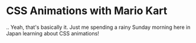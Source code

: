 # CSS Animations with Mario Kart
.. Yeah, that's basically it. Just me spending a rainy Sunday morning here in Japan learning about CSS animations!